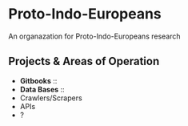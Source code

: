 # Proto-Indo-Europeans


An organazation for Proto-Indo-Europeans research


## Projects & Areas of Operation
+ **Gitbooks** :: 
+ **Data Bases** :: 
+ Crawlers/Scrapers
+ APIs
+ ?


